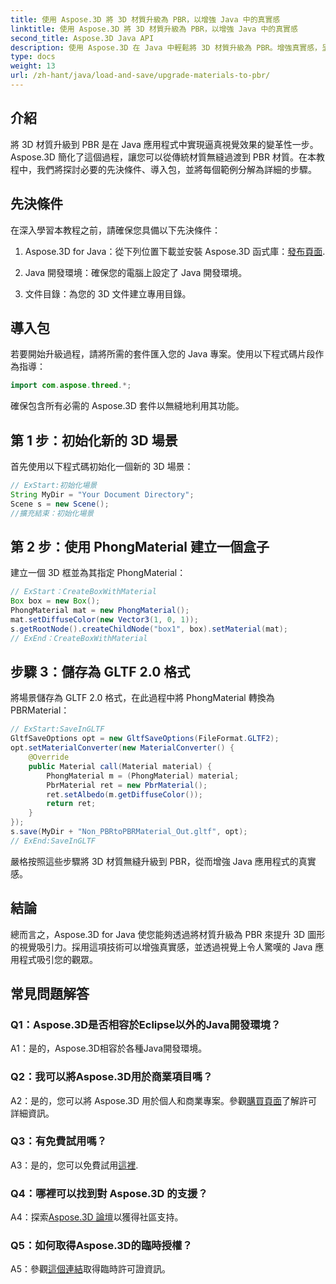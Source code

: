 ```yaml
---
title: 使用 Aspose.3D 將 3D 材質升級為 PBR，以增強 Java 中的真實感
linktitle: 使用 Aspose.3D 將 3D 材質升級為 PBR，以增強 Java 中的真實感
second_title: Aspose.3D Java API
description: 使用 Aspose.3D 在 Java 中輕鬆將 3D 材質升級為 PBR。增強真實感，呈現迷人的視覺效果。
type: docs
weight: 13
url: /zh-hant/java/load-and-save/upgrade-materials-to-pbr/
---
```

## 介紹

將 3D 材質升級到 PBR 是在 Java 應用程式中實現逼真視覺效果的變革性一步。 Aspose.3D 簡化了這個過程，讓您可以從傳統材質無縫過渡到 PBR 材質。在本教程中，我們將探討必要的先決條件、導入包，並將每個範例分解為詳細的步驟。

## 先決條件

在深入學習本教程之前，請確保您具備以下先決條件：

1.  Aspose.3D for Java：從下列位置下載並安裝 Aspose.3D 函式庫：[發布頁面](https://releases.aspose.com/3d/java/).

2. Java 開發環境：確保您的電腦上設定了 Java 開發環境。

3. 文件目錄：為您的 3D 文件建立專用目錄。

## 導入包

若要開始升級過程，請將所需的套件匯入您的 Java 專案。使用以下程式碼片段作為指導：

```java
import com.aspose.threed.*;
```

確保包含所有必需的 Aspose.3D 套件以無縫地利用其功能。

## 第 1 步：初始化新的 3D 場景

首先使用以下程式碼初始化一個新的 3D 場景：

```java
// ExStart:初始化場景
String MyDir = "Your Document Directory";
Scene s = new Scene();
//擴充結束：初始化場景
```

## 第 2 步：使用 PhongMaterial 建立一個盒子

建立一個 3D 框並為其指定 PhongMaterial：

```java
// ExStart：CreateBoxWithMaterial
Box box = new Box();
PhongMaterial mat = new PhongMaterial();
mat.setDiffuseColor(new Vector3(1, 0, 1));
s.getRootNode().createChildNode("box1", box).setMaterial(mat);
// ExEnd：CreateBoxWithMaterial
```

## 步驟 3：儲存為 GLTF 2.0 格式

將場景儲存為 GLTF 2.0 格式，在此過程中將 PhongMaterial 轉換為 PBRMaterial：

```java
// ExStart:SaveInGLTF
GltfSaveOptions opt = new GltfSaveOptions(FileFormat.GLTF2);
opt.setMaterialConverter(new MaterialConverter() {
    @Override
    public Material call(Material material) {
        PhongMaterial m = (PhongMaterial) material;
        PbrMaterial ret = new PbrMaterial();
        ret.setAlbedo(m.getDiffuseColor());
        return ret;
    }
});
s.save(MyDir + "Non_PBRtoPBRMaterial_Out.gltf", opt);
// ExEnd:SaveInGLTF
```

嚴格按照這些步驟將 3D 材質無縫升級到 PBR，從而增強 Java 應用程式的真實感。

## 結論

總而言之，Aspose.3D for Java 使您能夠透過將材質升級為 PBR 來提升 3D 圖形的視覺吸引力。採用這項技術可以增強真實感，並透過視覺上令人驚嘆的 Java 應用程式吸引您的觀眾。

## 常見問題解答

### Q1：Aspose.3D是否相容於Eclipse以外的Java開發環境？

A1：是的，Aspose.3D相容於各種Java開發環境。

### Q2：我可以將Aspose.3D用於商業項目嗎？

 A2：是的，您可以將 Aspose.3D 用於個人和商業專案。參觀[購買頁面](https://purchase.aspose.com/buy)了解許可詳細資訊。

### Q3：有免費試用嗎？

 A3：是的，您可以免費試用[這裡](https://releases.aspose.com/).

### Q4：哪裡可以找到對 Aspose.3D 的支援？

A4：探索[Aspose.3D 論壇](https://forum.aspose.com/c/3d/18)以獲得社區支持。

### Q5：如何取得Aspose.3D的臨時授權？

 A5：參觀[這個連結](https://purchase.aspose.com/temporary-license/)取得臨時許可證資訊。